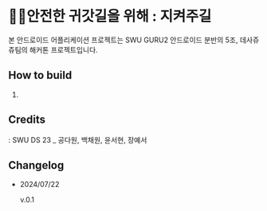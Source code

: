 # 🚶‍♀️안전한 귀갓길을 위해 : 지켜주길

본 안드로이드 어플리케이션 프로젝트는 SWU GURU2 안드로이드 분반의 5조, 데사쥬쥬팀의 해커톤 프로젝트입니다.


## How to build

1.

## Credits

: SWU DS 23 _ 공다원, 백채원, 윤서현, 장예서

## Changelog
- 2024/07/22

  v.0.1
